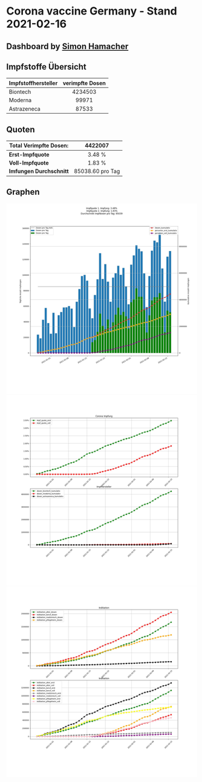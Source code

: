 # Corona vaccine Germany - Stand 2021-02-16
## Dashboard by [Simon Hamacher](https://www.shamacher.eu)
## Impfstoffe Übersicht
**Impfstoffhersteller** | **verimpfte Dosen**
-------- | :--------:
Biontech | 4234503
Moderna | 99971
Astrazeneca | 87533


## Quoten
**Total Verimpfte Dosen:** | 4422007
-------- | :--------:
**Erst-Impfquote** | 3.48 %
**Voll-Impfquote** | 1.83 %
**Imfungen Durchschnitt** | 85038.60 pro Tag
## Graphen
<img src="Impfungen-Corona-01.jpg" alt="Corona-1" title="optionaler Titel" />
<img src="Impfungen-Corona-02.jpg" alt="Corona-2" title="optionaler Titel" />
<img src="Impfungen-Corona-03.jpg" alt="Corona-3" title="optionaler Titel" />

